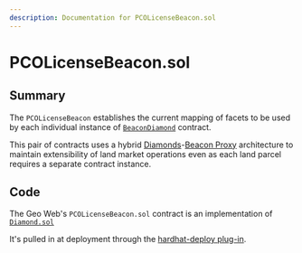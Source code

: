 ```yaml
---
description: Documentation for PCOLicenseBeacon.sol
---
```


# PCOLicenseBeacon.sol

## Summary

The `PCOLicenseBeacon` establishes the current mapping of facets to be used by each individual instance of [`BeaconDiamond`](beacondiamond.sol.md) contract.&#x20;

This pair of contracts uses a hybrid [Diamonds](standards-and-protocols/diamonds-multi-facet-proxy-eip-2535.md)-[Beacon Proxy](standards-and-protocols/beacon-proxy.md) architecture to maintain extensibility of land market operations even as each land parcel requires a separate contract instance.

## Code

The Geo Web's `PCOLicenseBeacon.sol` contract is an implementation of [`Diamond.sol`](https://github.com/wighawag/hardhat-deploy/blob/master/solc\_0.8/diamond/Diamond.sol)

It's pulled in at deployment through the [hardhat-deploy plug-in](https://github.com/wighawag/hardhat-deploy).

